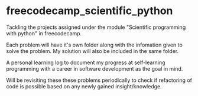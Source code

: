 # freecodecamp_scientific_python
Tackling the projects assigned under the module "Scientific programming with python" in freecodecamp.

Each problem will have it's own folder along with the infomation given to solve the problem. My solution will also be included in the same folder. 

A personal learning log to document my progress at self-learning programming with a career in software development as the goal in mind.

Will be revisiting these these problems periodically to check if refactoring of code is possible based on any newly gained insight/knowledge.
